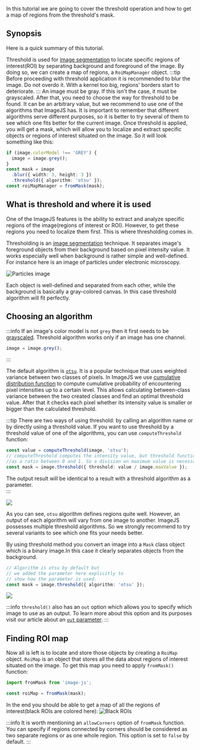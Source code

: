 In this tutorial we are going to cover the threshold operation and how to get a map of regions from the threshold's mask.

## Synopsis

Here is a quick summary of this tutorial.

Threshold is used for [image segmentation](../Glossary.md#image-segmentation) to locate specific regions of interest(ROI) by separating background and foreground of the image. By doing so, we can create a map of regions, a `RoiMapManager` object.
:::tip
Before proceeding with threshold application it is recommended to blur the image. Do not overdo it. With a kernel too big, regions' borders start to deteriorate.
:::
An image must be gray. If this isn't the case, it must be grayscaled. After that, you need to choose the way for threshold to be found. It can be an arbitrary value, but we recommend to use one of the algorithms that ImageJS has. It is important to remember that different algorithms serve different purposes, so it is better to try several of them to see which one fits better for the current image.
Once threshold is applied, you will get a mask, which will allow you to localize and extract specific objects or regions of interest situated on the image.
So it will look something like this:

```ts
if (image.colorModel !== 'GREY') {
  image = image.grey();
}
const mask = image
  .blur({ width: 3, height: 3 })
  .threshold({ algorithm: 'otsu' });
const roiMapManager = fromMask(mask);
```

## What is threshold and where it is used

One of the ImageJS features is the ability to extract and analyze specific regions of the image(regions of interest or ROI).
However, to get these regions you need to localize them first. This is where thresholding comes in.

Thresholding is an [image segmentation](../Glossary.md#image-segmentation) technique. It separates image's foreground objects from their background based on pixel intensity value. It works especially well when background is rather simple and well-defined.
For instance here is an image of particles under electronic microscopy.

![Particles image](./images/threshold/greys.png)

Each object is well-defined and separated from each other, while the background is basically a gray-colored canvas. In this case threshold algorithm will fit perfectly.

## Choosing an algorithm

:::info
If an image's color model is not `grey` then it first needs to be [grayscaled](../Features/Filters/Grayscale.md 'internal link on grayscale'). Threshold algorithm works only if an image has one channel.

```ts
image = image.grey();
```

:::

The default algorithm is [`otsu`](https://en.wikipedia.org/wiki/Otsu%27s_method 'wikipedia link on otsu'). It is a popular technique that uses weighted variance between two classes of pixels. In ImageJS we use [cumulative distribution function](https://en.wikipedia.org/wiki/Cumulative_distribution_function 'wikipedia link to cumulative distribution function') to compute cumulative probability of encountering pixel intensities up to a certain level. This allows calculating between-class variance between the two created classes and find an optimal threshold value. After that it checks each pixel whether its intensity value is smaller or bigger than the calculated threshold.

:::tip
There are two ways of using threshold: by calling an algorithm name or by directly using a threshold value.
If you want to use threshold by a threshold value of one of the algorithms, you can use `computeThreshold` function:

```ts
const value = computeThreshold(image, 'otsu');
// computeThreshold computes the intensity value, but threshold function accepts it
//as a ratio between 0 and 1. So a division on maximum value is necessary.
const mask = image.threshold({ threshold: value / image.maxValue });
```

The output result will be identical to a result with a threshold algorithm as a parameter.  
:::

![](./images/threshold/MaskCombosThreshold.png)

As you can see, `otsu` algorithm defines regions quite well.
However, an output of each algorithm will vary from one image to another. ImageJS possesses multiple threshold algorithms.
So we strongly recommend to try several variants to see which one fits your needs better.

By using threshold method you convert an image into a `Mask` class object which is a binary image.In this case it clearly separates objects from the background.

```ts
// Algorithm is otsu by default but
// we added the parameter here explicitly to
// show how the parameter is used.
const mask = image.threshold({ algorithm: 'otsu' });
```

![](./images/threshold/OTSU.png)

:::info
`threshold()` also has an `out` option which allows you to specify which image to use as an output. To learn more about this option and its purposes visit our article about an [`out` parameter](../Useful%20tips/Out-parameter%20and%20its%20purpose.md).
:::

## Finding ROI map

Now all is left is to locate and store those objects by creating a `RoiMap` object. `RoiMap` is an object that stores all the data about regions of interest situated on the image.
To get this map you need to apply `fromMask()` function:

```ts
import fromMask from 'image-js';

const roiMap = fromMask(mask);
```

In the end you should be able to get a map of all the regions of interest(black ROIs are colored here):
![Black ROIs](./images/threshold/ROIsColored.jpg)

:::info
It is worth mentioning an `allowCorners` option of `fromMask` function. You can specify if regions connected by corners should be considered as two separate regions or as one whole region.
This option is set to `false` by default.
:::
